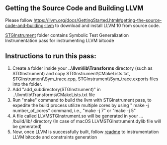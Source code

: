 
Getting the Source Code and Building LLVM
---------------------------------------------------------------------------------------------------------------------
Please follow https://llvm.org/docs/GettingStarted.html#getting-the-source-code-and-building-llvm to download and install LLVM 10 from source code. 


[STGInstrument](https://github.com/soneyahossain/STG-I/tree/master/pass/STGInstrument) folder contains Symbolic Test Generalization Instrumentation pass for instrumenting LLVM bitcode 

Instructions to run this pass:
---------------------------------------------------------------------------------------------------------------------

1. Create a folder inside your **..\llvm\lib\Transforms** directory (such as STGInstrument) and copy STGInstrument\CMakeLists.txt, STGInstrument\Sym_trace.cpp, STGInstrument\Sym_trace.exports files into the folder.
2. Add "add_subdirectory(STGInstrument)" in ..\llvm\lib\Transforms\CMakeLists.txt file
3. Run "make" command to build the llvm with STGInstrument pass, to expedite the build process utilize multiple cores by using " make -j number_of_cores" command, i.e., "make -j 7" or "make -j 5"
4. A file called LLVMSTGInstrument.so will be generated in your ... /build/lib/ directory (In case of macOS LLVMSTGInstrument.dylib file will be generated)
5. Now, once LLVM is successfully built, follow [readme](https://github.com/soneyahossain/STG-I/blob/master/README.md) to instrumentation LLVM bitcode and constraints generation

